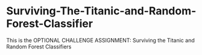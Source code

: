 # Surviving-The-Titanic-and-Random-Forest-Classifier
This is the OPTIONAL CHALLENGE ASSIGNMENT: Surviving the Titanic and Random Forest Classifiers
